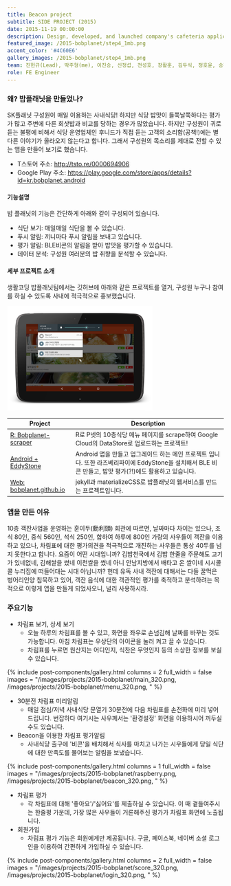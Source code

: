 ```yaml
---
title: Beacon project
subtitle: SIDE PROJECT (2015)
date: 2015-11-19 00:00:00
description: Design, developed, and launched company's cafeteria application (SK planet, WHONEED). My friends and I thought it was inconvenient for us not to have the restaurant application for our company's cafeteria. So we made the Android app and web service. In addition, because we agreed to try out some fun ideas in this dining service, we tried out several services like Eddystone Beacon or Firebase.
featured_image: /2015-bobplanet/step4_1mb.png
accent_color: '#4C60E6'
gallery_images: /2015-bobplanet/step4_1mb.png
team: 진헌규(Lead), 박주형(me), 이진승, 신정섭, 전성호, 장활훈, 김두식, 정호윤, 송진석
role: FE Engineer
---
```


### 왜? 밥플래닛을 만들었나?

SK플래닛 구성원이 매일 이용하는 사내식당! 하지만 식당 밥맛이 들쭉날쭉하다는 평가가 많고 주변에 다른 회삿밥과 비교를 당하는 경우가 많았습니다. 하지만 구성원이 귀로 듣는 불평에 비해서 식당 운영업체인 후니드가 직접 듣는 고객의 소리함(공책!)에는 별다른 이야기가 올라오지 않는다고 합니다. 그래서 구성원의 목소리를 제대로 전할 수 있는 앱을 만들어 보기로 했습니다. 

- T스토어 주소: http://tsto.re/0000694906
- Google Play 주소: https://play.google.com/store/apps/details?id=kr.bobplanet.android


#### 기능설명 

밥 플래닛의 기능은 간단하게 아래와 같이 구성되어 있습니다. 

* 식단 보기: 매일매일 식단을 볼 수 있습니다. 
* 푸시 알림: 끼니마다 푸시 알림을 보내고 있습니다.
* 평가 알림: BLE비콘의 알림을 받아 밥맛을 평가할 수 있습니다. 
* 데이터 분석: 구성원 여러분의 밥 취향을 분석할 수 있습니다. 

#### 세부 프로젝트 소개

생활코딩 밥플래닛팀에서는 깃허브에 아래와 같은 프로젝트를 열거, 구성원 누구나 참여를 하실 수 있도록 사내에 적극적으로 홍보했습니다. 

<img src="../images/projects/2015-bobplanet/2015-11-19-nexus10.png" alt="2015-11-19-nexus10.png" style="zoom:33%;" />

| Project | Description |
| ------- | ----------- |
| [R: Bobplanet-scraper](https://github.com/bobplanet/Bobplanet-scraper) | R로 P넷의 10층식당 메뉴 페이지를 scrape하여 Google Cloud의 DataStore로 업로드하는 프로젝트!|
| [Android + EddyStone](https://github.com/bobplanet/Bobplanet) | Android 앱을 만들고 업그레이드 하는 메인 프로젝트 입니다. 또한 라즈베리파이에 EddyStone을 설치해서 BLE 비콘 만들고, 밥맛 평가(?!)에도 활용하고 있습니다. |
| [Web: bobplanet.github.io](https://github.com/bobplanet/bobplanet.github.io) | jekyll과 materializeCSS로 밥플래닛의 웹서비스를 만드는 프로젝트입니다.|


### 앱을 만든 이유

10층 객잔사업을 운영하는 훈이두(勳利頭) 회관에 따르면, 날짜마다 차이는 있으나, 조식 80인, 중식 560인, 석식 250인, 합하여 하루에 800인 가량의 사우들이 객잔을 이용하고 있으나, 차림표에 대한 평가의견을 적극적으로 개진하는 사우들은 통상 40두를 넘지 못한다고 합니다. 요즘이 어떤 시대입니까? 김밥천국에서 김밥 한줄을 주문해도 고기가 있네없네, 김해쌀을 썼네 이천쌀을 썼네 아니 안남지방에서 배타고 온 쌀이네 시시콜콜 누리집에 떠들어대는 시대 아닙니까? 헌데 유독 사내 객잔에 대해서는 다들 꿀먹은 벙어리인양 침묵하고 있어, 객잔 음식에 대한 객관적인 평가를 축적하고 분석하려는 목적으로 이렇게 앱을 만들게 되었사오니, 널리 사용하시라.

### 주요기능

* 차림표 보기, 상세 보기
    - 오늘 하루의 차림표를 볼 수 있고, 화면을 좌우로 손넘김해 날짜를 바꾸는 것도 가능합니다. 아침 차림표는 우상단의 아이콘을 눌러 켜고 끌 수 있습니다.
    - 차림표를 누르면 원산지는 어디인지, 식찬은 무엇인지 등의 소상한 정보를 보실 수 있습니다. 

{% include post-components/gallery.html
	columns = 2
	full_width = false
	images = "/images/projects/2015-bobplanet/main_320.png, /images/projects/2015-bobplanet/menu_320.png, 
	"
%}


* 30분전 차림표 미리알림
    - 매일 점심/저녁 사내식당 문열기 30분전에 다음 차림표를 손전화에 미리 넣어드립니다. 번잡하다 여기시는 사우께서는 '환경설정' 화면을 이용하시어 꺼두실 수도 있습니다.
* Beacon을 이용한 차림표 평가알림
    - 사내식당 출구에 '비콘'을 배치해서 식사를 마치고 나가는 시우들에게 당일 식단에 대한 만족도를 물어보는 알림을 보냈습니다. 

{% include post-components/gallery.html
	columns = 1
	full_width = false
	images = "/images/projects/2015-bobplanet/raspberry.png, /images/projects/2015-bobplanet/beacon_320.png,
	"
%}

* 차림표 평가
    - 각 차림표에 대해 '좋아요'/'싫어요'를 제출하실 수 있습니다. 이 때 곁들여주시는 한줄평 가운데, 가장 많은 사우들이 거론해주신 평가가 차림표 화면에 노출됩니다.
* 회원가입
    - 차림표 평가 기능은 회원에게만 제공됩니다. 구글, 페이스북, 네이버 소셜 로그인을 이용하여 간편하게 가입하실 수 있습니다. 

{% include post-components/gallery.html
	columns = 2
	full_width = false
	images = "/images/projects/2015-bobplanet/score_320.png, /images/projects/2015-bobplanet/login_320.png,
	"
%}
